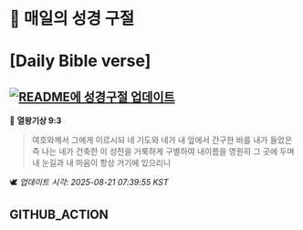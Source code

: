 # 🙏 매일의 성경 구절
# [Daily Bible verse]
## [![README에 성경구절 업데이트](https://github.com/DONGSUKA/first_test/actions/workflows/update-readme-bible.yml/badge.svg)](https://github.com/DONGSUKA/first_test/actions/workflows/update-readme-bible.yml)
<!-- START_BIBLE_VERSE -->
📖 **열왕기상 9:3**
> 여호와께서 그에게 이르시되 네 기도와 네가 내 앞에서 간구한 바를 내가 들었은즉 나는 네가 건축한 이 성전을 거룩하게 구별하여 내이름을 영원히 그 곳에 두며 내 눈길과 내 마음이 항상 거기에 있으리니

🕊️ _업데이트 시각: 2025-08-21 07:39:55 KST_
  <!-- END_BIBLE_VERSE -->
## GITHUB_ACTION
